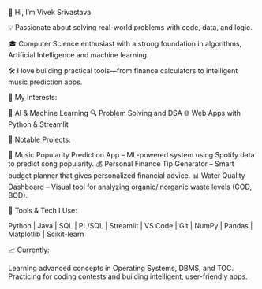 👋 Hi, I’m Vivek Srivastava

💡 Passionate about solving real-world problems with code, data, and logic.

🎓 Computer Science enthusiast with a strong foundation in algorithms, Artificial Intelligence and machine learning.

🛠️ I love building practical tools—from finance calculators to intelligent music prediction apps.

🚀 My Interests:

🧠 AI & Machine Learning
🔍 Problem Solving and DSA
🌐 Web Apps with Python & Streamlit

🧩 Notable Projects:

🎵 Music Popularity Prediction App – ML-powered system using Spotify data to predict song popularity.
💰 Personal Finance Tip Generator – Smart budget planner that gives personalized financial advice.
📊 Water Quality Dashboard – Visual tool for analyzing organic/inorganic waste levels (COD, BOD).

🧰 Tools & Tech I Use:

Python | Java | SQL | PL/SQL | Streamlit | VS Code | Git | NumPy | Pandas | Matplotlib | Scikit-learn

📈 Currently:

Learning advanced concepts in Operating Systems, DBMS, and TOC.
Practicing for coding contests and building intelligent, user-friendly apps.
